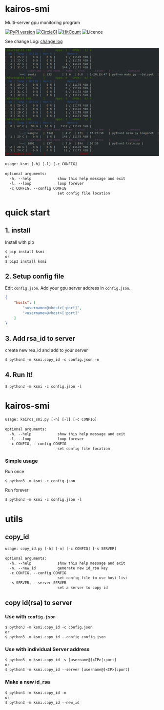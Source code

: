 # kairos-smi
Multi-server gpu monitoring program  

[![PyPI version](https://badge.fury.io/py/ksmi.svg)](https://badge.fury.io/py/ksmi)
[![CircleCI](https://circleci.com/gh/kairos03/kairos-smi.svg?style=svg)](https://circleci.com/gh/kairos03/kairos-smi)
[![HitCount](http://hits.dwyl.io/kairos03/kairos-smi.svg)](http://hits.dwyl.io/kairos03/kairos-smi)
![Licence](https://img.shields.io/github/license/kairos03/kairos-smi)

See change Log: [change log](change_logs/v0.1.3.1.md)

![sample.png](img/v0.2.2a2.png)

```
usage: ksmi [-h] [-l] [-c CONFIG]

optional arguments:
  -h, --help            show this help message and exit
  -l, --loop            loop forever
  -c CONFIG, --config CONFIG
                        set config file location
```

# quick start
## 1. install 
Install with pip
```shell
$ pip install ksmi
or
$ pip3 install ksmi
```

## 2. Setup config file
Edit `config.json`. Add your gpu server address in `config.json`.
```json
{
	"hosts": [
		"<username>@<host>[:port]",
		"<username>@<host>[:port]"
	]
}
```

## 3. Add rsa_id to server

create new rea_id and add to your server

```shell
$ python3 -m ksmi.copy_id -c config.json -n
```

## 4. Run It!
```shell
$ python3 -m ksmi -c config.json -l
```

# kairos-smi
```
usage: kairos_smi.py [-h] [-l] [-c CONFIG]

optional arguments:
  -h, --help            show this help message and exit
  -l, --loop            loop forever
  -c CONFIG, --config CONFIG
                        set config file location
```

### Simple usage
Run once
```
$ python3 -m ksmi -c config.json
```

Run forever
```
$ python3 -m ksmi -c config.json -l
```

# utils
## copy_id
```
usage: copy_id.py [-h] [-n] [-c CONFIG] [-s SERVER]

optional arguments:
  -h, --help            show this help message and exit
  -n, --new_id          generate new id_rsa key
  -c CONFIG, --config CONFIG
                        set config file to use host list
  -s SERVER, --server SERVER
                        set a server to copy id
```

## copy id(rsa) to server

### Use with `config.json`
```
$ python3 -m ksmi.copy_id -c config.json
or
$ python3 -m ksmi.copy_id --config config.json
```

### Use with individual Server address
```
$ python3 -m ksmi.copy_id -s [username@]<IP>[:port]
or
$ python3 -m ksmi.copy_id --server [username@]<IP>[:port]
```

### Make a new id_rsa 
```
$ python3 -m ksmi.copy_id -n
or
$ python3 -m ksmi.copy_id --new_id
```
